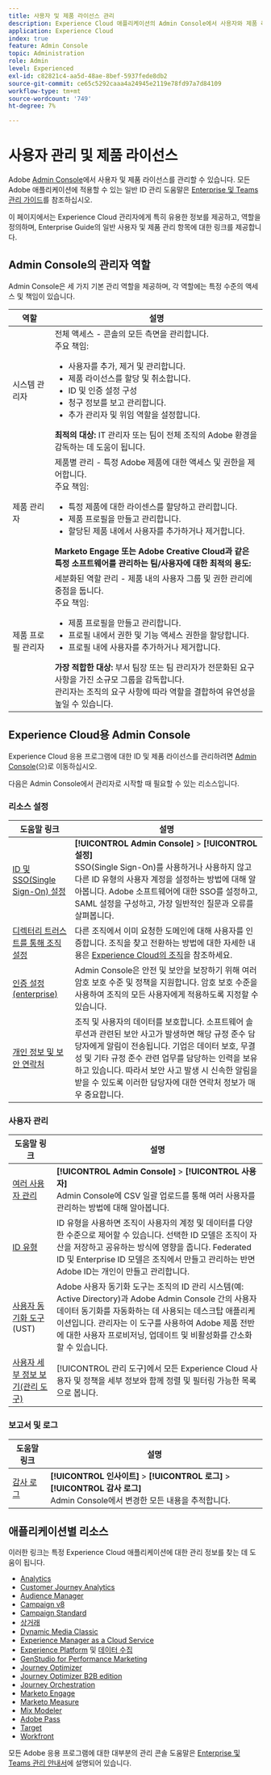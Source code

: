 ```yaml
---
title: 사용자 및 제품 라이선스 관리
description: Experience Cloud 애플리케이션의 Admin Console에서 사용자와 제품 라이선스를 관리합니다.
application: Experience Cloud
index: true
feature: Admin Console
topic: Administration
role: Admin
level: Experienced
exl-id: c82821c4-aa5d-48ae-8bef-5937fede8db2
source-git-commit: ce65c5292caaa4a24945e2119e78fd97a7d84109
workflow-type: tm+mt
source-wordcount: '749'
ht-degree: 7%

---
```


# 사용자 관리 및 제품 라이선스

Adobe [Admin Console](https://adminconsole.adobe.com/enterprise/)에서 사용자 및 제품 라이선스를 관리할 수 있습니다. 모든 Adobe 애플리케이션에 적용할 수 있는 일반 ID 관리 도움말은 [Enterprise 및 Teams 관리 가이드](https://helpx.adobe.com/kr/enterprise/admin-guide.html)를 참조하십시오.

이 페이지에서는 Experience Cloud 관리자에게 특히 유용한 정보를 제공하고, 역할을 정의하며, Enterprise Guide의 일반 사용자 및 제품 관리 항목에 대한 링크를 제공합니다.

## Admin Console의 관리자 역할

Admin Console은 세 가지 기본 관리 역할을 제공하며, 각 역할에는 특정 수준의 액세스 및 책임이 있습니다.

| 역할 | 설명 |
| ------- | ------- |
| 시스템 관리자 | 전체 액세스 - 콘솔의 모든 측면을 관리합니다. <br>주요 책임: <br><ul><li>사용자를 추가, 제거 및 관리합니다.</li><li>제품 라이선스를 할당 및 취소합니다.</li><li>ID 및 인증 설정 구성</li><li>청구 정보를 보고 관리합니다.</li><li>추가 관리자 및 위임 역할을 설정합니다.</li></ul> **최적의 대상:** IT 관리자 또는 팀이 전체 조직의 Adobe 환경을 감독하는 데 도움이 됩니다. |
| 제품 관리자 | 제품별 관리 - 특정 Adobe 제품에 대한 액세스 및 권한을 제어합니다.<br>주요 책임:<ul><li>특정 제품에 대한 라이센스를 할당하고 관리합니다.</li><li>제품 프로필을 만들고 관리합니다.</li><li>할당된 제품 내에서 사용자를 추가하거나 제거합니다.</li></ul>   **Marketo Engage 또는 Adobe Creative Cloud과 같은 특정 소프트웨어를 관리하는 팀/사용자에 대한 최적의 용도:** |
| 제품 프로필 관리자 | 세분화된 역할 관리 - 제품 내의 사용자 그룹 및 권한 관리에 중점을 둡니다.<br>주요 책임:<ul><li>제품 프로필을 만들고 관리합니다.</li><li>프로필 내에서 권한 및 기능 액세스 권한을 할당합니다.</li><li>프로필 내에 사용자를 추가하거나 제거합니다.</li></ul> **가장 적합한 대상:** 부서 팀장 또는 팀 관리자가 전문화된 요구 사항을 가진 소규모 그룹을 감독합니다. <br> 관리자는 조직의 요구 사항에 따라 역할을 결합하여 유연성을 높일 수 있습니다. |

## Experience Cloud용 Admin Console

Experience Cloud 응용 프로그램에 대한 ID 및 제품 라이선스를 관리하려면 [Admin Console](https://adminconsole.adobe.com/enterprise/)&#x200B;(으)로 이동하십시오.

다음은 Admin Console에서 관리자로 시작할 때 필요할 수 있는 리소스입니다.

### 리소스 설정

| 도움말 링크 | 설명 |
| ------- | ------ |
| [ID 및 SSO(Single Sign-On) 설정](https://helpx.adobe.com/kr/enterprise/using/set-up-identity.html) | **[!UICONTROL Admin Console]** > **[!UICONTROL 설정]** <br> SSO(Single Sign-On)를 사용하거나 사용하지 않고 다른 ID 유형의 사용자 계정을 설정하는 방법에 대해 알아봅니다. Adobe 소프트웨어에 대한 SSO를 설정하고, SAML 설정을 구성하고, 가장 일반적인 질문과 오류를 살펴봅니다. |
| [디렉터리 트러스트를 통해 조직 설정](https://helpx.adobe.com/kr/enterprise/using/directory-trust.html) | 다른 조직에서 이미 요청한 도메인에 대해 사용자를 인증합니다. 조직을 찾고 전환하는 방법에 대한 자세한 내용은 [Experience Cloud의 조직](organizations.md)을 참조하세요. |
| [인증 설정(enterprise)](https://helpx.adobe.com/kr/enterprise/using/authentication-settings.html) | Admin Console은 안전 및 보안을 보장하기 위해 여러 암호 보호 수준 및 정책을 지원합니다. 암호 보호 수준을 사용하여 조직의 모든 사용자에게 적용하도록 지정할 수 있습니다. |
| [개인 정보 및 보안 연락처](https://helpx.adobe.com/kr/enterprise/using/security-contacts.html) | 조직 및 사용자의 데이터를 보호합니다. 소프트웨어 솔루션과 관련된 보안 사고가 발생하면 해당 규정 준수 담당자에게 알림이 전송됩니다. 기업은 데이터 보호, 무결성 및 기타 규정 준수 관련 업무를 담당하는 인력을 보유하고 있습니다. 따라서 보안 사고 발생 시 신속한 알림을 받을 수 있도록 이러한 담당자에 대한 연락처 정보가 매우 중요합니다. |

### 사용자 관리

| 도움말 링크 | 설명 |
| ------- | ------- |
| [여러 사용자 관리](https://helpx.adobe.com/kr/enterprise/using/bulk-upload-users.html) | **[!UICONTROL Admin Console]** > **[!UICONTROL 사용자]** <br>Admin Console에 CSV 일괄 업로드를 통해 여러 사용자를 관리하는 방법에 대해 알아봅니다. |
| [ID 유형](https://helpx.adobe.com/kr/enterprise/using/identity.html) | ID 유형을 사용하면 조직이 사용자의 계정 및 데이터를 다양한 수준으로 제어할 수 있습니다. 선택한 ID 모델은 조직이 자산을 저장하고 공유하는 방식에 영향을 줍니다. Federated ID 및 Enterprise ID 모델은 조직에서 만들고 관리하는 반면 Adobe ID는 개인이 만들고 관리합니다. |
| [사용자 동기화 도구](https://helpx.adobe.com/kr/enterprise/using/user-sync.html)&#x200B;(UST) | Adobe 사용자 동기화 도구는 조직의 ID 관리 시스템(예: Active Directory)과 Adobe Admin Console 간의 사용자 데이터 동기화를 자동화하는 데 사용되는 데스크탑 애플리케이션입니다. 관리자는 이 도구를 사용하여 Adobe 제품 전반에 대한 사용자 프로비저닝, 업데이트 및 비활성화를 간소화할 수 있습니다. |
| [사용자 세부 정보 보기(관리 도구)](admin-tool-experience-cloud.md) | [!UICONTROL 관리 도구]에서 모든 Experience Cloud 사용자 및 정책을 세부 정보와 함께 정렬 및 필터링 가능한 목록으로 봅니다. |

### 보고서 및 로그

| 도움말 링크 | 설명 |
| ------- |------- |
| [감사 로그](https://helpx.adobe.com/kr/enterprise/using/audit-logs.html) | **[!UICONTROL 인사이트]** > **[!UICONTROL 로그]** > **[!UICONTROL 감사 로그]** <br> Admin Console에서 변경한 모든 내용을 추적합니다. |


## 애플리케이션별 리소스

이러한 링크는 특정 Experience Cloud 애플리케이션에 대한 관리 정보를 찾는 데 도움이 됩니다.

<!-- | Application | Link to resource|
| ------- | ------- |
|  [!DNL Analytics] <p>Customer Journey Analytics| [Analytics in the Adobe Admin Console overview](https://experienceleague.adobe.com/ko/docs/analytics/admin/admin-console/home) <p>[Administration requirements](https://experienceleague.adobe.com/ko/docs/analytics-platform/using/cja-workspace/workspace-faq/frequently-asked-questions-analysis-workspace) |
| [!DNL Audience Manager] | [Audience Manager user migration to Admin Console](https://experienceleague.adobe.com/ko/docs/audience-manager/user-guide/features/administration/admin-console-migration) |
| [!DNL Campaign] v8 |  [Get started with permissions](https://experienceleague.adobe.com/ko/docs/campaign/campaign-v8/admin/permissions/gs-permissions) |
| [!DNL Campaign Standard] to [!DNL Campaign v8] | [User access management from Campaign Standard to Campaign V8](https://experienceleague.adobe.com/ko/docs/campaign-web/acs-to-ac/user-management-acs) |
| [!DNL Commerce] | [Configure the Commerce Admin Integration with Adobe ID](https://experienceleague.adobe.com/ko/docs/commerce-admin/start/admin/ims/adobe-ims-config) |
| [!DNL Dynamic Media Classic] | [Administration setup](https://experienceleague.adobe.com/ko/docs/dynamic-media-classic/using/setup/administration-setup#user_administration) |
| [!DNL Experience Manager as a Cloud Service] |  [Accessing the Admin Console](https://experienceleague.adobe.com/ko/docs/experience-manager-cloud-service/content/onboarding/journey/admin-console) |
| [!DNL Experience Platform] <p>[!DNL Data Collection] | [Access control UI overview](https://experienceleague.adobe.com/ko/docs/experience-platform/access-control/ui/overview) <p>[Permission management for data collection in Experience Platform](https://experienceleague.adobe.com/ko/docs/experience-platform/collection/permissions)|
| [!DNL GenStudio for Performance Marketing] | [Provision Adobe GenStudio for Performance Marketing](https://experienceleague.adobe.com/ko/docs/genstudio-for-performance-marketing/user-guide/intro/product-provisioning) |
| [!DNL Journey Optimizer] | [Manage users and roles](https://experienceleague.adobe.com/ko/docs/journey-optimizer/using/access-control/permissions) |
| [!DNL Journey Optimizer B2B Edition] | [User management](https://experienceleague.adobe.com/ko/docs/journey-optimizer-b2b/user/admin/user-management) |
|[!DNL  Journey Orchestration] | [Access management](https://experienceleague.adobe.com/ko/docs/journeys/using/starting-with-journeys/access-management) |
| [!DNL Marketo Engage] | [Understanding Marketo Subscription and User Migration to the Adobe Admin Console](https://experienceleague.adobe.com/ko/docs/marketo/using/product-docs/administration/marketo-with-adobe-identity/subscription-and-user-migration/understanding-marketo-subscription-and-user-migration-to-the-adobe-admin-console) |
| [!DNL Marketo Measure] | [Adobe Admin Console Setup](https://experienceleague.adobe.com/ko/docs/marketo-measure/using/configuration-and-setup/getting-started-with-marketo-measure/adobe-admin-console-setup) |
| [!DNL Mix Modeler] | [Access controls](https://experienceleague.adobe.com/ko/docs/mix-modeler/using/data-governance/access-controls) |
| [!DNL Pass] | [Get started with Account IQ](https://experienceleague.adobe.com/ko/docs/pass/aiq-help/get-started) |
| [!DNL Target] | [Administrator first steps](https://experienceleague.adobe.com/ko/docs/target/using/administer/start-target) <p> [User management](https://experienceleague.adobe.com/ko/docs/target/using/administer/manage-users/user-management) |
| [!DNL Workfront] | [Manage users in the Adobe Admin Console](https://experienceleague.adobe.com/ko/docs/workfront/using/administration-and-setup/add-users/create-manage-users/admin-console) |

 -->

* [Analytics](https://experienceleague.adobe.com/ko/docs/analytics/admin/admin-console/home)
* [Customer Journey Analytics](https://experienceleague.adobe.com/ko/docs/analytics-platform/using/cja-workspace/workspace-faq/frequently-asked-questions-analysis-workspace)
* [Audience Manager](https://experienceleague.adobe.com/ko/docs/audience-manager/user-guide/features/administration/admin-console-migration)
* [Campaign v8](https://experienceleague.adobe.com/ko/docs/campaign/campaign-v8/admin/permissions/gs-permissions)
* [Campaign Standard](https://experienceleague.adobe.com/ko/docs/campaign-web/acs-to-ac/user-management-acs)
* [상거래](https://experienceleague.adobe.com/ko/docs/commerce-admin/start/admin/ims/adobe-ims-config)
* [Dynamic Media Classic](https://experienceleague.adobe.com/ko/docs/dynamic-media-classic/using/setup/administration-setup#user_administration)
* [Experience Manager as a Cloud Service](https://experienceleague.adobe.com/ko/docs/experience-manager-cloud-service/content/onboarding/journey/admin-console)
* [Experience Platform](https://experienceleague.adobe.com/ko/docs/experience-platform/access-control/ui/overview) 및 [데이터 수집](https://experienceleague.adobe.com/ko/docs/experience-platform/collection/permissions)
* [GenStudio for Performance Marketing](https://experienceleague.adobe.com/ko/docs/genstudio-for-performance-marketing/user-guide/intro/product-provisioning)
* [Journey Optimizer](https://experienceleague.adobe.com/ko/docs/journey-optimizer/using/access-control/permissions)
* [Journey Optimizer B2B edition](https://experienceleague.adobe.com/ko/docs/journey-optimizer-b2b/user/admin/user-management)
* [Journey Orchestration](https://experienceleague.adobe.com/ko/docs/journeys/using/starting-with-journeys/access-management)
* [Marketo Engage](https://experienceleague.adobe.com/ko/docs/marketo/using/product-docs/administration/marketo-with-adobe-identity/subscription-and-user-migration/understanding-marketo-subscription-and-user-migration-to-the-adobe-admin-console)
* [Marketo Measure](https://experienceleague.adobe.com/ko/docs/marketo-measure/using/configuration-and-setup/getting-started-with-marketo-measure/adobe-admin-console-setup)
* [Mix Modeler](https://experienceleague.adobe.com/ko/docs/mix-modeler/using/data-governance/access-controls)
* [Adobe Pass](https://experienceleague.adobe.com/ko/docs/pass/aiq-help/get-started)
* [Target](https://experienceleague.adobe.com/ko/docs/target/using/administer/start-target)
* [Workfront](https://experienceleague.adobe.com/ko/docs/workfront/using/administration-and-setup/add-users/create-manage-users/admin-console)

모든 Adobe 응용 프로그램에 대한 대부분의 관리 콘솔 도움말은 [Enterprise 및 Teams 관리 안내서](https://helpx.adobe.com/kr/enterprise/admin-guide.html)에 설명되어 있습니다.
